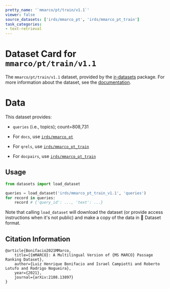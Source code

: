 ```yaml
---
pretty_name: '`mmarco/pt/train/v1.1`'
viewer: false
source_datasets: ['irds/mmarco_pt', 'irds/mmarco_pt_train']
task_categories:
- text-retrieval
---
```


# Dataset Card for `mmarco/pt/train/v1.1`

The `mmarco/pt/train/v1.1` dataset, provided by the [ir-datasets](https://ir-datasets.com/) package.
For more information about the dataset, see the [documentation](https://ir-datasets.com/mmarco#mmarco/pt/train/v1.1).

# Data

This dataset provides:
 - `queries` (i.e., topics); count=808,731

 - For `docs`, use [`irds/mmarco_pt`](https://huggingface.co/datasets/irds/mmarco_pt)
 - For `qrels`, use [`irds/mmarco_pt_train`](https://huggingface.co/datasets/irds/mmarco_pt_train)
 - For `docpairs`, use [`irds/mmarco_pt_train`](https://huggingface.co/datasets/irds/mmarco_pt_train)

## Usage

```python
from datasets import load_dataset

queries = load_dataset('irds/mmarco_pt_train_v1.1', 'queries')
for record in queries:
    record # {'query_id': ..., 'text': ...}

```

Note that calling `load_dataset` will download the dataset (or provide access instructions when it's not public) and make a copy of the
data in 🤗 Dataset format.

## Citation Information

```
@article{Bonifacio2021MMarco,
    title={{mMARCO}: A Multilingual Version of {MS MARCO} Passage Ranking Dataset},
    author={Luiz Henrique Bonifacio and Israel Campiotti and Roberto Lotufo and Rodrigo Nogueira},
    year={2021},
    journal={arXiv:2108.13897}
}
```
